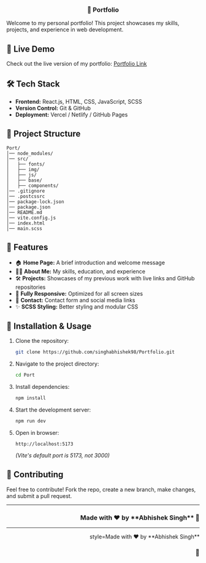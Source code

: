 <div align="center">
    <h3>📌 Portfolio</h3>
</div>

Welcome to my personal portfolio! This project showcases my skills, projects, and experience in web development.

## 🚀 Live Demo
Check out the live version of my portfolio:
[Portfolio Link](https://port98.netlify.app/)

## 🛠️ Tech Stack
- **Frontend:** React.js, HTML, CSS, JavaScript, SCSS
- **Version Control:** Git & GitHub
- **Deployment:** Vercel / Netlify / GitHub Pages

## 💂️ Project Structure
```
Port/
│── node_modules/
│── src/
│   ├── fonts/
│   ├── img/
│   ├── js/
│   ├── base/
│   ├── components/
│── .gitignore
│── .postcssrc
│── package-lock.json
│── package.json
│── README.md
│── vite.config.js
│── index.html
│── main.scss
```

## 📸 Features
- 🏠 **Home Page:** A brief introduction and welcome message
- 👨‍💻 **About Me:** My skills, education, and experience
- 🛠 **Projects:** Showcases of my previous work with live links and GitHub repositories
- 💎 **Fully Responsive:** Optimized for all screen sizes
- 📢 **Contact:** Contact form and social media links
- ✨ **SCSS Styling:** Better styling and modular CSS

## 📌 Installation & Usage
1. Clone the repository:
   ```sh
   git clone https://github.com/singhabhishek98/Portfolio.git
   ```
2. Navigate to the project directory:
   ```sh
   cd Port
   ```
3. Install dependencies:
   ```sh
   npm install
   ```
4. Start the development server:
   ```sh
   npm run dev
   ```
5. Open in browser:
   ```
   http://localhost:5173
   ```
   *(Vite's default port is 5173, not 3000)*

## 📢 Contributing
Feel free to contribute! Fork the repo, create a new branch, make changes, and submit a pull request.

---

<div align="right">
    <h3>Made with ❤️ by **Abhishek Singh** 🚀</h3>
</div>

---

<div align="right"> style=Made with ❤️ by **Abhishek Singh**<h3> 🚀<div/>


